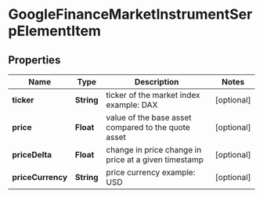 

# GoogleFinanceMarketInstrumentSerpElementItem


## Properties

| Name | Type | Description | Notes |
|------------ | ------------- | ------------- | -------------|
|**ticker** | **String** | ticker of the market index example: DAX |  [optional] |
|**price** | **Float** | value of the base asset compared to the quote asset |  [optional] |
|**priceDelta** | **Float** | change in price change in price at a given timestamp |  [optional] |
|**priceCurrency** | **String** | price currency example: USD |  [optional] |



